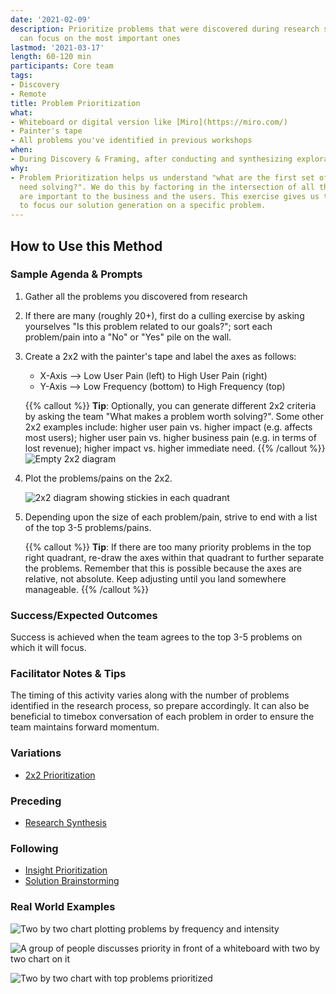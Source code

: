 ```yaml
---
date: '2021-02-09'
description: Prioritize problems that were discovered during research so the team
  can focus on the most important ones
lastmod: '2021-03-17'
length: 60-120 min
participants: Core team
tags:
- Discovery
- Remote
title: Problem Prioritization
what:
- Whiteboard or digital version like [Miro](https://miro.com/)
- Painter's tape
- All problems you've identified in previous workshops
when:
- During Discovery & Framing, after conducting and synthesizing exploratory research.
why:
- Problem Prioritization helps us understand "what are the first set of problems that
  need solving?". We do this by factoring in the intersection of all the things that
  are important to the business and the users. This exercise gives us the ability
  to focus our solution generation on a specific problem.
---
```


## How to Use this Method

### Sample Agenda & Prompts
1. Gather all the problems you discovered from research

1. If there are many (roughly 20+), first do a culling exercise by asking yourselves "Is this problem related to our goals?"; sort each problem/pain into a "No" or "Yes" pile on the wall.

1. Create a 2x2 with the painter's tape and label the axes as follows:
   - X-Axis --> Low User Pain (left) to High User Pain (right)
   - Y-Axis --> Low Frequency (bottom) to High Frequency (top)

   {{% callout %}}
   **Tip**: Optionally, you can generate different 2x2 criteria by asking the team "What makes a problem worth solving?". Some other 2x2 examples include: higher user pain vs. higher impact (e.g. affects most users); higher user pain vs. higher business pain (e.g. in terms of lost revenue); higher impact vs. higher immediate need.
   {{% /callout %}}
   ![Empty 2x2 diagram](images/step-3.png)

1. Plot the problems/pains on the 2x2.  

   ![2x2 diagram showing stickies in each quadrant](images/step-4.png)

1. Depending upon the size of each problem/pain, strive to end with a list of the top 3-5 problems/pains.

   {{% callout %}}
   **Tip**: If there are too many priority problems in the top right quadrant, re-draw the axes within that quadrant to further separate the problems. Remember that this is possible because the axes are relative, not absolute. Keep adjusting until you land somewhere manageable.
   {{% /callout %}}

### Success/Expected Outcomes
Success is achieved when the team agrees to the top 3-5 problems on which it will focus.

### Facilitator Notes & Tips

The timing of this activity varies along with the number of problems identified in the research process, so prepare accordingly. It can also be beneficial to timebox conversation of each problem in order to ensure the team maintains forward momentum.

### Variations
- [2x2 Prioritization](/practices/2x2)

### Preceding
- [Research Synthesis](/practices/research-synthesis)

### Following
- [Insight Prioritization](/practices/insight-prioritization)
- [Solution Brainstorming](/practices/solution-brainstorming)

### Real World Examples
![Two by two chart plotting problems by frequency and intensity](images/example-2.jpg)

![A group of people discusses priority in front of a whiteboard with two by two chart on it](images/example-3.jpg)

![Two by two chart with top problems prioritized](images/example-5.jpg)
